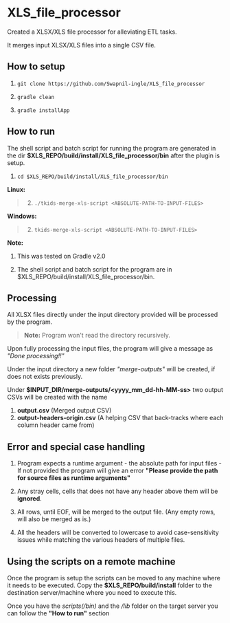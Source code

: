 # XLS_file_processor

Created a XLSX/XLS file processor for alleviating ETL tasks. 

It merges input XLSX/XLS files into a single CSV file.

## How to setup

1. `git clone https://github.com/Swapnil-ingle/XLS_file_processor`

2. `gradle clean`

3. `gradle installApp`

## How to run

The shell script and batch script for running the program are generated in the dir **$XLS_REPO/build/install/XLS_file_processor/bin** after the plugin is setup.

1. `cd $XLS_REPO/build/install/XLS_file_processor/bin`

**Linux:**
> 2. `./tkids-merge-xls-script <ABSOLUTE-PATH-TO-INPUT-FILES>`

**Windows:**
> 2. `tkids-merge-xls-script <ABSOLUTE-PATH-TO-INPUT-FILES>`

**Note:**

1. This was tested on Gradle v2.0

2. The shell script and batch script for the program are in $XLS_REPO/build/install/XLS_file_processor/bin.

## Processing

All XLSX files directly under the input directory provided will be processed by the program.
> **Note:** Program won't read the directory recursively.

Upon fully processing the input files, the program will give a message as *"Done processing!!"*

Under the input directory a new folder *"merge-outputs"* will be created, if does not exists previously. 

Under **$INPUT_DIR/merge-outputs/<yyyy_mm_dd-hh-MM-ss>** two output CSVs will be created with the name 
1. **output.csv** (Merged output CSV)
2. **output-headers-origin.csv** (A helping CSV that back-tracks where each column header came from)

## Error and special case handling

1. Program expects a runtime argument - the absolute path for input files - If not provided the program will give an error **"Please provide the path for source files as runtime arguments"**

2. Any stray cells, cells that does not have any header above them will be **ignored**.

3. All rows, until EOF, will be merged to the output file. (Any empty rows, will also be merged as is.)

4. All the headers will be converted to lowercase to avoid case-sensitivity issues while matching the various headers of multiple files.

## Using the scripts on a remote machine

Once the program is setup the scripts can be moved to any machine where it needs to be executed.
Copy the **$XLS_REPO/build/install** folder to the destination server/machine where you need to execute this.

Once you have the *scripts(/bin)* and the */lib* folder on the target server you can follow the **"How to run"** section
